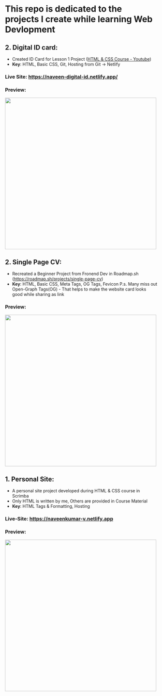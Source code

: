 # This repo is dedicated to the projects I create while learning Web Devlopment

## 2. Digital ID card:
- Created ID Card for Lesson 1 Project ([HTML & CSS Course - Youtube](https://youtu.be/a_iQb1lnAEQ?si=Djh9y_lEJMT3THEx))
- **Key**: HTML, Basic CSS, Git, Hosting from Git -> Netlify
### Live Site: https://naveen-digital-id.netlify.app/
### Preview:
<img src="https://github.com/user-attachments/assets/4f3ec4db-20a0-4863-b1ed-4c26e1420488" width="500">

## 2. Single Page CV:
- Recreated a Beginner Project from Fronend Dev in Roadmap.sh (https://roadmap.sh/projects/single-page-cv)
- **Key**: HTML, Basic CSS, Meta Tags, OG Tags, Fevicon
P.s. Many miss out Open-Graph Tags(OG) - That helps to make the website card looks good while sharing as link
### Preview:
<img src="https://github.com/user-attachments/assets/6a249e65-fcdf-4df5-8828-492ce6456f33" width="500">


## 1. Personal Site: 
- A personal site project developed during HTML & CSS course in Scrimba
- Only HTML is written by me, Others are provided in Course Material 
- **Key**: HTML Tags & Formatting, Hosting
### Live-Site: https://naveenkumar-v.netlify.app
### Preview: 
<img src="https://github.com/user-attachments/assets/f0ffe380-f355-405a-9e58-6d044a0b7076" width="500">
